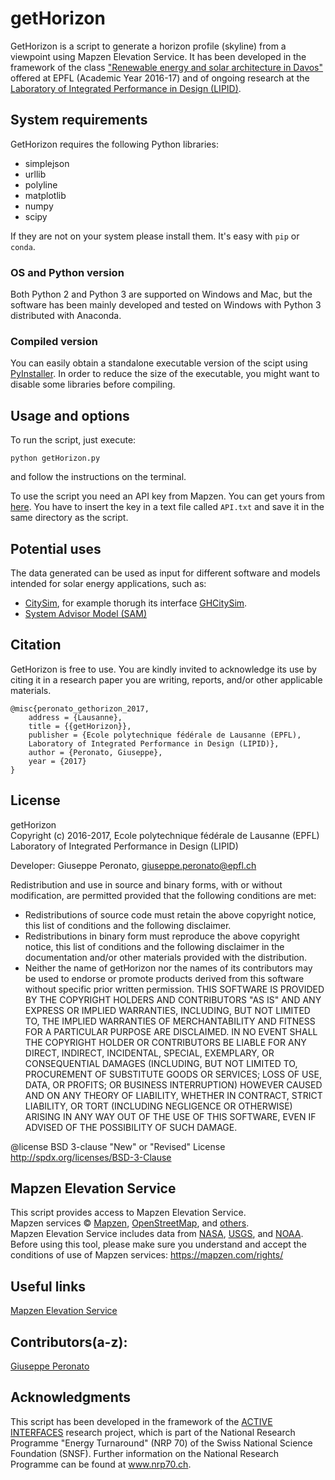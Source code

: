 getHorizon
========================================
GetHorizon is a script to generate a horizon profile (skyline) from a viewpoint using Mapzen Elevation Service.
It has been developed in the framework of the class ["Renewable energy and solar architecture in Davos"](http://edu.epfl.ch/coursebook/fr/renewable-energy-and-solar-architecture-in-davos-PENS-210) offered at EPFL (Academic Year 2016-17) and of ongoing research at the [Laboratory of Integrated Performance in Design (LIPID)](http://lipid.epfl.ch/research/energy).

System requirements
---------------------
GetHorizon requires the following Python libraries:
- simplejson
- urllib
- polyline
- matplotlib
- numpy
- scipy

If they are not on your system please install them. It's easy with `pip` or `conda`.

### OS and Python version
  
Both Python 2 and Python 3 are supported on Windows and Mac, but the software has been mainly developed and tested on Windows with Python 3 distributed with Anaconda.

### Compiled version
  
You can easily obtain a standalone executable version of the scipt using [PyInstaller](http://www.pyinstaller.org/). In order to reduce the size of the executable, you might want to disable some libraries before compiling.

Usage and options
---------------------
To run the script, just execute:

```
python getHorizon.py
```
and follow the instructions on the terminal.

To use the script you need an API key from Mapzen. You can get yours from [here](https://mapzen.com/developers/sign_in). You have to insert the key in a text file called `API.txt` and save it in the same directory as the script.


Potential uses
---------------------

The data generated can be used as  input for different software and models intended for solar energy applications, such as:
- [CitySim](http://citysim.epfl.ch), for example thorugh its interface [GHCitySim](https://github.com/gperonato/GHCitySim).
- [System Advisor Model (SAM)](https://sam.nrel.gov/)


Citation
---------------------
GetHorizon is free to use. You are kindly invited to acknowledge its use by citing it in a research paper you are writing, reports, and/or other applicable materials.
   
	@misc{peronato_gethorizon_2017,
		address = {Lausanne},
		title = {{getHorizon}},
		publisher = {Ecole polytechnique fédérale de Lausanne (EPFL),
		Laboratory of Integrated Performance in Design (LIPID)},
		author = {Peronato, Giuseppe},
		year = {2017}
	}


License
---------------------
getHorizon  
Copyright (c) 2016-2017, Ecole polytechnique fédérale de Lausanne (EPFL)     
Laboratory of Integrated Performance in Design (LIPID)  

Developer: Giuseppe Peronato, giuseppe.peronato@epfl.ch


Redistribution and use in source and binary forms, with or without
modification, are permitted provided that the following conditions are met:
* Redistributions of source code must retain the above copyright notice, this
  list of conditions and the following disclaimer.
* Redistributions in binary form must reproduce the above copyright notice,
  this list of conditions and the following disclaimer in the documentation
  and/or other materials provided with the distribution.
* Neither the name of getHorizon nor the names of its
  contributors may be used to endorse or promote products derived from
  this software without specific prior written permission.
THIS SOFTWARE IS PROVIDED BY THE COPYRIGHT HOLDERS AND CONTRIBUTORS "AS IS"
AND ANY EXPRESS OR IMPLIED WARRANTIES, INCLUDING, BUT NOT LIMITED TO, THE
IMPLIED WARRANTIES OF MERCHANTABILITY AND FITNESS FOR A PARTICULAR PURPOSE ARE
DISCLAIMED. IN NO EVENT SHALL THE COPYRIGHT HOLDER OR CONTRIBUTORS BE LIABLE
FOR ANY DIRECT, INDIRECT, INCIDENTAL, SPECIAL, EXEMPLARY, OR CONSEQUENTIAL
DAMAGES (INCLUDING, BUT NOT LIMITED TO, PROCUREMENT OF SUBSTITUTE GOODS OR
SERVICES; LOSS OF USE, DATA, OR PROFITS; OR BUSINESS INTERRUPTION) HOWEVER
CAUSED AND ON ANY THEORY OF LIABILITY, WHETHER IN CONTRACT, STRICT LIABILITY,
OR TORT (INCLUDING NEGLIGENCE OR OTHERWISE) ARISING IN ANY WAY OUT OF THE USE
OF THIS SOFTWARE, EVEN IF ADVISED OF THE POSSIBILITY OF SUCH DAMAGE.
 
@license BSD 3-clause "New" or "Revised" License <http://spdx.org/licenses/BSD-3-Clause>


## Mapzen Elevation Service
This script provides access to Mapzen Elevation Service.   
Mapzen services © [Mapzen](https://mapzen.com/), [OpenStreetMap](https://www.openstreetmap.org/copyright), and [others](https://mapzen.com/rights/#services-and-data-sources).   
Mapzen Elevation Service includes data from [NASA](https://www2.jpl.nasa.gov/srtm/), [USGS](https://topotools.cr.usgs.gov/gmted_viewer/), and [NOAA](https://www.ngdc.noaa.gov/mgg/global/global.html).   
Before using this tool, please make sure you understand and accept the conditions of use of Mapzen services:
https://mapzen.com/rights/


Useful links
---------------------
[Mapzen Elevation Service](https://mapzen.com/documentation/elevation/elevation-service/)


Contributors(a-z):
---------------------
[Giuseppe Peronato](https://github.com/gperonato)


Acknowledgments
---------------------
This script has been developed in the framework of the [ACTIVE INTERFACES](http://www.activeinterfaces.ch) research project, which is part of the National Research Programme "Energy Turnaround" (NRP 70) of the Swiss National Science Foundation (SNSF). Further information on the National Research Programme can be found at www.nrp70.ch.
